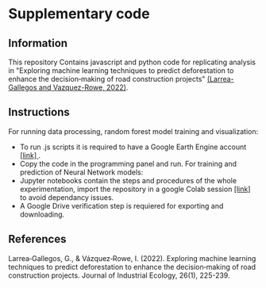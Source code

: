 # Supplementary code

## Information
This repository Contains javascript and python code for replicating analysis in "Exploring machine learning techniques to predict deforestation to enhance the decision‐making of road construction projects" [(Larrea-Gallegos and Vazquez-Rowe, 2022)](https://onlinelibrary.wiley.com/doi/abs/10.1111/jiec.13185).

## Instructions
For running data processing, random forest model training and visualization:  
- To run .js scripts it is required to have a Google Earth Engine account [ [link] ](https://code.earthengine.google.com/). 
- Copy the code in the programming panel and run.
For training and prediction of Neural Network models: 
- Jupyter notebooks contain the steps and procedures of the whole experimentation, import the repository in a google Colab session [ [link] ](https://colab.research.google.com/) to avoid dependancy issues.
- A Google Drive verification step is requiered for exporting and downloading.


## References

Larrea‐Gallegos, G., & Vázquez‐Rowe, I. (2022). Exploring machine learning techniques to predict deforestation to enhance the decision‐making of road construction projects. Journal of Industrial Ecology, 26(1), 225-239.
